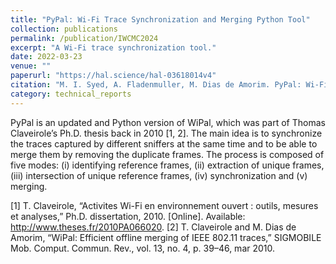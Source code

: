 ```yaml
---
title: "PyPal: Wi-Fi Trace Synchronization and Merging Python Tool"
collection: publications
permalink: /publication/IWCMC2024
excerpt: "A Wi-Fi trace synchronization tool."
date: 2022-03-23
venue: ""
paperurl: "https://hal.science/hal-03618014v4"
citation: "M. I. Syed, A. Fladenmuller, M. Dias de Amorim. PyPal: Wi-Fi Trace Synchronization and Merging Python Tool. [Technical Report] LIP6 UMR 7606, UPMC Sorbonne Université, France. 2022. ⟨hal-03618014v4⟩"
category: technical_reports
---
```


PyPal is an updated and Python version of WiPal, which was part of Thomas Claveirole’s Ph.D. thesis back in 2010 [1, 2]. The main idea is to synchronize the traces captured by different sniffers at the
same time and to be able to merge them by removing the duplicate frames. The process is composed of five modes: (i) identifying reference frames, (ii) extraction of unique frames, (iii) intersection of unique reference frames, (iv) synchronization and (v) merging.

[1] T. Claveirole, “Activites Wi-Fi en environnement ouvert : outils, mesures et analyses,” Ph.D. dissertation, 2010. [Online]. Available: http://www.theses.fr/2010PA066020.
[2] T. Claveirole and M. Dias de Amorim, “WiPal: Efficient offline merging of IEEE 802.11 traces,” SIGMOBILE Mob. Comput. Commun. Rev., vol. 13, no. 4, p. 39–46, mar 2010.
